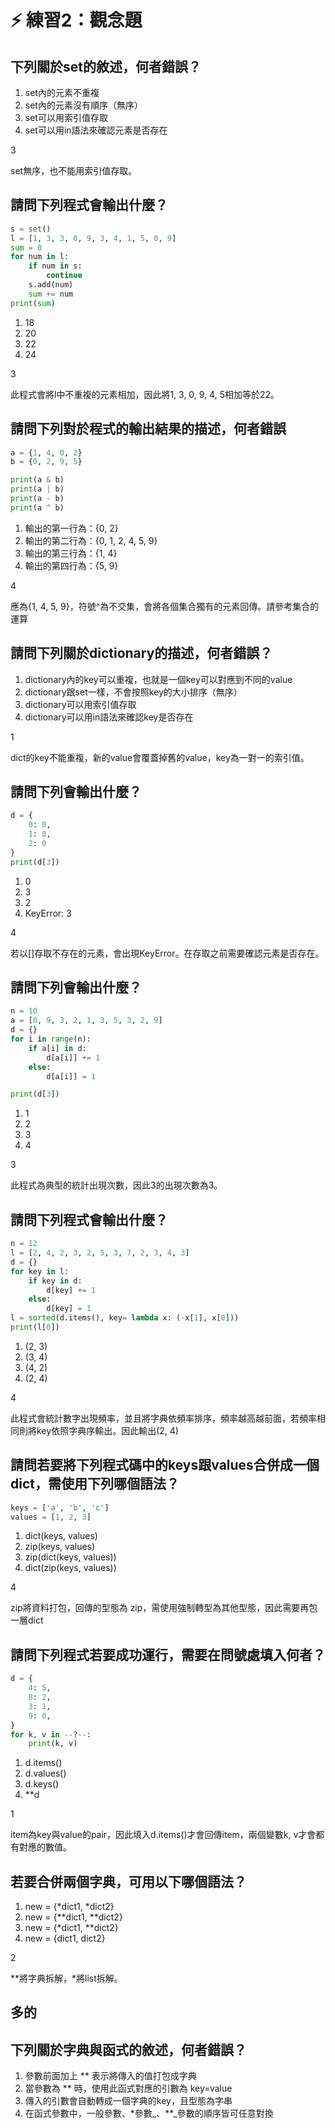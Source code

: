 # ⚡ 練習2：觀念題

## 下列關於set的敘述，何者錯誤？

1. set內的元素不重複
2. set內的元素沒有順序（無序）
3. set可以用索引值存取
4. set可以用in語法來確認元素是否存在

3

set無序，也不能用索引值存取。

## 請問下列程式會輸出什麼？

```python
s = set()
l = [1, 3, 3, 0, 9, 3, 4, 1, 5, 0, 9]
sum = 0
for num in l:
    if num in s:
        continue
    s.add(num)
    sum += num
print(sum)
```

1. 18
2. 20
3. 22
4. 24

3

此程式會將l中不重複的元素相加，因此將1, 3, 0, 9, 4, 5相加等於22。

## 請問下列對於程式的輸出結果的描述，何者錯誤

```python
a = {1, 4, 0, 2}
b = {0, 2, 9, 5}

print(a & b)
print(a | b)
print(a - b)
print(a ^ b)
```

1. 輸出的第一行為：{0, 2}&#x20;
2. 輸出的第二行為：{0, 1, 2, 4, 5, 9}&#x20;
3. 輸出的第三行為：{1, 4}&#x20;
4. 輸出的第四行為：{5, 9}

4

應為{1, 4, 5, 9}，符號^為不交集，會將各個集合獨有的元素回傳。請參考集合的運算

## 請問下列關於dictionary的描述，何者錯誤？

1. dictionary內的key可以重複，也就是一個key可以對應到不同的value
2. dictionary跟set一樣，不會按照key的大小排序（無序）
3. dictionary可以用索引值存取
4. dictionary可以用in語法來確認key是否存在

1

dict的key不能重複，新的value會覆蓋掉舊的value，key為一對一的索引值。

## 請問下列會輸出什麼？

```python
d = {
    0: 0,
    1: 0,
    2: 0
}
print(d[3])
```

1. 0
2. 3
3. 2
4. KeyError: 3

4

若以\[]存取不存在的元素，會出現KeyError。在存取之前需要確認元素是否存在。

## 請問下列會輸出什麼？

```python
n = 10
a = [0, 9, 3, 2, 1, 3, 5, 3, 2, 9]
d = {}
for i in range(n):
    if a[i] in d:
        d[a[i]] += 1
    else:
        d[a[i]] = 1

print(d[3])
```

1. 1
2. 2
3. 3
4. 4

3

此程式為典型的統計出現次數，因此3的出現次數為3。

## 請問下列程式會輸出什麼？

```python
n = 12
l = [2, 4, 2, 3, 2, 5, 3, 7, 2, 3, 4, 3]
d = {}
for key in l:
    if key in d:
        d[key] += 1
    else:
        d[key] = 1
l = sorted(d.items(), key= lambda x: (-x[1], x[0]))
print(l[0])
```

1. (2, 3)
2. (3, 4)
3. (4, 2)
4. (2, 4)

4

此程式會統計數字出現頻率，並且將字典依頻率排序，頻率越高越前面，若頻率相同則將key依照字典序輸出。因此輸出(2, 4)

## 請問若要將下列程式碼中的keys跟values合併成一個dict，需使用下列哪個語法？

```python
keys = ['a', 'b', 'c']
values = [1, 2, 3]
```

1. dict(keys, values)
2. zip(keys, values)
3. zip(dict(keys, values))
4. dict(zip(keys, values))

4

zip將資料打包，回傳的型態為 zip，需使用強制轉型為其他型態，因此需要再包一層dict

## 請問下列程式若要成功運行，需要在問號處填入何者？

```python
d = {
    4: 5,
    8: 2,
    3: 1,
    9: 0,
}
for k, v in --?--:
    print(k, v)

```

1. d.items()
2. d.values()
3. d.keys()
4. \*\*d

1

item為key與value的pair，因此填入d.items()才會回傳item，兩個變數k, v才會都有對應的數值。

## 若要合併兩個字典，可用以下哪個語法？

1. new = {\*dict1, \*dict2}
2. new = {\*\*dict1, \*\*dict2}
3. new = {\*dict1, \*\*dict2}
4. new = {dict1, dict2}

2

\*\*將字典拆解，\*將list拆解。



## 多的

## 下列關於字典與函式的敘述，何者錯誤？

1. 參數前面加上 \*\* 表示將傳入的值打包成字典
2. 當參數為 \*\* 時，使用此函式對應的引數為 key=value
3. 傳入的引數會自動轉成一個字典的key，且型態為字串
4. 在函式參數中，一般參數、\*參數_、\*\*_參數的順序皆可任意對換
